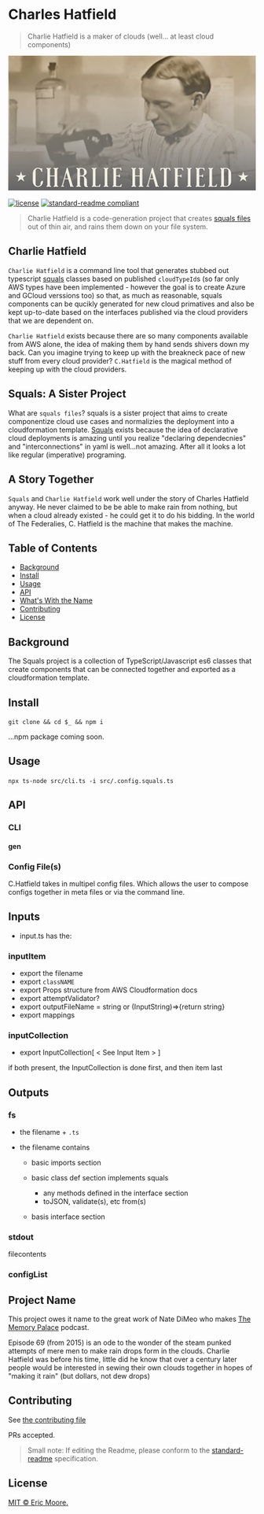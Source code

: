 # Charles Hatfield

> Charlie Hatfield is a maker of clouds (well... at least cloud components)

![banner](./assets/bannerPicExport.jpg)

[![license](https://img.shields.io/github/license/federalies/CharlieHatfield.svg)](LICENSE) [![standard-readme compliant](https://img.shields.io/badge/readme%20style-standard-brightgreen.svg?style=flat-square)](https://github.com/RichardLitt/standard-readme) <!-- ![badge]() ![badge]() -->

> Charlie Hatfield is a code-generation project that creates [squals files](//github.com/federalies/squals) out of thin air, and rains them down on your file system.

## Charlie Hatfield

`Charlie Hatfield` is a command line tool that generates stubbed out typescript [squals](//github.com/federalies/squals) classes based on published `cloudTypeId`s (so far only AWS types have been implemented - however the goal is to create Azure and GCloud verssions too) so that, as much as reasonable, squals components can be qucikly generated for new cloud primatives and also be kept up-to-date based on the interfaces published via the cloud providers that we are dependent on.

`Charlie Hatfield` exists because there are so many components available from AWS alone, the idea of making them by hand sends shivers down my back. Can you imagine trying to keep up with the breakneck pace of new stuff from every cloud provider? `C.Hatfield` is the magical method of keeping up with the cloud providers.

## Squals: A Sister Project

What are `squals files`? squals is a sister project that aims to create componentize cloud use cases and normalizies the deployment into a cloudformation template. [Squals](//github.com/federalies/squals) exists because the idea of declarative cloud deployments is amazing until you realize "declaring dependecnies" and "interconnections" in yaml is well...not amazing. After all it looks a lot like regular (imperative) programing.

## A Story Together

`Squals` and `Charlie Hatfield` work well under the story of Charles Hatfield anyway. He never claimed to be be able to make rain from nothing, but when a cloud already existed - he could get it to do his bidding. In the world of The Federalies, C. Hatfield is the machine that makes the machine.

## Table of Contents

- [Background](#background)
- [Install](#install)
- [Usage](#usage)
- [API](#api)
- [What's With the Name](#project-name)
- [Contributing](#contributing)
- [License](#license)

## Background

The Squals project is a collection of TypeScript/Javascript es6 classes that create components that can be connected together and exported as a cloudformation template.

## Install

`git clone && cd $_ && npm i`

...npm package coming soon.

## Usage

`npx ts-node src/cli.ts -i src/.config.squals.ts`

## API

### CLI

#### gen

### Config File(s)

C.Hatfield takes in multipel config files. Which allows the user to compose configs together in meta files or via the command line.

## Inputs

- input.ts has the:

### inputItem

- export the filename
- export `classNAME`
- export Props structure from AWS Cloudformation docs
- export attemptValidator?
- export outputFileName = string or (InputString)=>{return string}
- export mappings

### inputCollection

- export InputCollection[ < See Input Item > ]

if both present, the InputCollection is done first, and then item last

## Outputs

### fs

- the filename + `.ts`
- the filename contains

  - basic imports section
  - basic class def section implements squals

    - any methods defined in the interface section
    - toJSON, validate(s), etc from(s)

  - basis interface section

### stdout

filecontents

### configList

## Project Name

This project owes it name to the great work of Nate DiMeo who makes [The Memory Palace](http://thememorypalace.us/2015/07/charlie-god-of-rain/) podcast.

Episode 69 (from 2015) is an ode to the wonder of the steam punked attempts of mere men to make rain drops form in the clouds. Charlie Hatfield was before his time, little did he know that over a century later people would be interested in sewing their own clouds together in hopes of "making it rain" (but dollars, not dew drops)

## Contributing

See [the contributing file](CONTRIBUTING.md)

PRs accepted.

> Small note: If editing the Readme, please conform to the [standard-readme](https://github.com/RichardLitt/standard-readme) specification.

## License

[MIT © Eric Moore.](../LICENSE)
